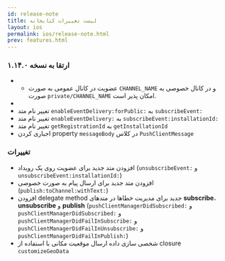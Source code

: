 ```yaml
---
id: release-note
title: لیست تغییرات کتابخانه
layout: ios
permalink: ios/release-note.html
prev: features.html
---
```


### ارتقا به نسخه ۱.۱۴.۰ 

* * عضویت در کانال عمومی به صورت `CHANNEL_NAME` و در کانال خصوصی به صورت `private/CHANNEL_NAME` امکان پذیر است.
* 
* تغییر نام متد `enableEventDelivery:forPublic:` به `subscribeEvent:` 
* تغییر نام متد `enableEventDelivery:` به `subscribeEvent:installationId:` 
* تغییر نام متد `getRegistrationId` به `getInstallationId`
* اجباری کردن property `messageBody` در کلاس `PushClientMessage`
 
### تغییرات

- افزودن متد جدید برای عضویت روی یک رویداد (`unsubscribeEvent:` و `unsubscribeEvent:installationId:`)
- افزودن متد جدید برای ارسال پیام به صورت خصوصی (`publish:toChannel:withText:`)
- افزودن delegate method جدید برای مدیریت خطاها در متدهای **subscribe**، **unsubscribe** و **publish** (`pushClientManagerDidSubscribed:` و `pushClientManagerDidSubscribed:` و `pushClientManagerDidFailInSubscribe:` و `pushClientManagerDidFailInUnsubscribe:` و `pushClientManagerDidFailInPublish:`)
- شخصی سازی داده ارسال موقعیت مکانی با استفاده از closure `customizeGeoData`